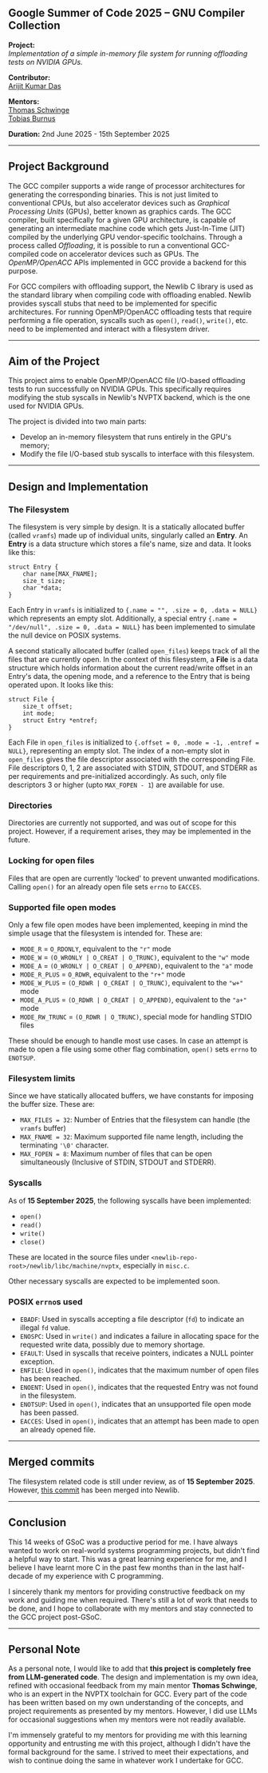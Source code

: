 ## Google Summer of Code 2025 – GNU Compiler Collection

**Project:**  
_Implementation of a simple in-memory file system for running offloading tests on NVIDIA GPUs._

**Contributor:**  
[Arijit Kumar Das](https://www.linkedin.com/in/arijitkd)

**Mentors:**  
[Thomas Schwinge](https://www.linkedin.com/in/tschwinge)  
[Tobias Burnus](https://www.linkedin.com/in/tobias-burnus-0b886a7)

**Duration:**
2nd June 2025 - 15th September 2025

---

## Project Background
The GCC compiler supports a wide range of processor architectures for generating the corresponding binaries. This is not just limited to conventional CPUs, but also accelerator devices such as _Graphical Processing Units_ (GPUs), better known as graphics cards. The GCC compiler, built specifically for a given GPU architecture, is capable of generating an intermediate machine code which gets Just-In-Time (JIT) compiled by the underlying GPU vendor-specific toolchains. Through a process called _Offloading_, it is possible to run a conventional GCC-compiled code on accelerator devices such as GPUs. The _OpenMP/OpenACC_ APIs implemented in GCC provide a backend for this purpose.

For GCC compilers with offloading support, the Newlib C library is used as the standard library when compiling code with offloading enabled. Newlib provides syscall stubs that need to be implemented for specific architectures. For running OpenMP/OpenACC offloading tests that require performing a file operation, syscalls such as `open()`, `read()`, `write()`, etc. need to be implemented and interact with a filesystem driver.

---

## Aim of the Project
This project aims to enable OpenMP/OpenACC file I/O-based offloading tests to run successfully on NVIDIA GPUs. This specifically requires modifying the stub syscalls in Newlib's NVPTX backend, which is the one used for NVIDIA GPUs.

The project is divided into two main parts:
- Develop an in-memory filesystem that runs entirely in the GPU's memory;
- Modify the file I/O-based stub syscalls to  interface with this filesystem.

---

## Design and Implementation

### The Filesystem
The filesystem is very simple by design. It is a statically allocated buffer (called `vramfs`) made up of individual units, singularly called an **Entry**. An **Entry** is a data structure which stores a file's name, size and data. It looks like this:
```
struct Entry {
    char name[MAX_FNAME];
    size_t size;
    char *data;
}
```
Each Entry in `vramfs` is initialized to `{.name = "", .size = 0, .data = NULL}` which represents an empty slot. Additionally, a special entry `{.name = "/dev/null", .size = 0, .data = NULL}` has been implemented to simulate the null device on POSIX systems. 

A second statically allocated buffer (called `open_files`) keeps track of all the files that are currently open. In the context of this filesystem, a **File** is a data structure which holds information about the current read/write offset in an Entry's data, the opening mode, and a reference to the Entry that is being operated upon. It looks like this:
```
struct File {
    size_t offset;
    int mode;
    struct Entry *entref;
}
```
Each File in `open_files` is initialized to `{.offset = 0, .mode = -1, .entref = NULL}`, representing an empty slot. The index of a non-empty slot in `open_files` gives the file descriptor associated with the corresponding File. File descriptors 0, 1, 2 are associated with STDIN, STDOUT, and STDERR as per requirements and pre-initialized accordingly. As such, only file descriptors 3 or higher (upto `MAX_FOPEN - 1`) are available for use.

### Directories
Directories are currently not supported, and was out of scope for this project. However, if a requirement arises, they may be implemented in the future.

### Locking for open files
Files that are open are currently 'locked' to prevent unwanted modifications. Calling `open()` for an already open file sets `errno` to `EACCES`.

### Supported file open modes
Only a few file open modes have been implemented, keeping in mind the simple usage that the filesystem is intended for. These are:
- `MODE_R` = `O_RDONLY`, equivalent to the `"r"` mode
- `MODE_W` = `(O_WRONLY | O_CREAT | O_TRUNC)`, equivalent to the `"w"` mode
- `MODE_A` = `(O_WRONLY | O_CREAT | O_APPEND)`, equivalent to the `"a"` mode
- `MODE_R_PLUS` = `O_RDWR`, equivalent to the `"r+"` mode
- `MODE_W_PLUS` = `(O_RDWR | O_CREAT | O_TRUNC)`, equivalent to the `"w+"` mode
- `MODE_A_PLUS` = `(O_RDWR | O_CREAT | O_APPEND)`, equivalent to the `"a+"` mode
- `MODE_RW_TRUNC` = `(O_RDWR | O_TRUNC)`, special mode for handling STDIO files

These should be enough to handle most use cases. In case an attempt is made to open a file using some other flag combination, `open()` sets `errno` to `ENOTSUP`.

### Filesystem limits
Since we have statically allocated buffers, we have constants for imposing the buffer size. These are:
- `MAX_FILES = 32`: Number of Entries that the filesystem can handle (the `vramfs` buffer)
- `MAX_FNAME = 32`: Maximum supported file name length, including the terminating `'\0'` character.
- `MAX_FOPEN = 8`: Maximum number of files that can be open simultaneously (Inclusive of STDIN, STDOUT and STDERR).

### Syscalls
As of **15 September 2025**, the following syscalls have been implemented:
- `open()`
- `read()`
- `write()`
- `close()`

These are located in the source files under `<newlib-repo-root>/newlib/libc/machine/nvptx`, especially in `misc.c`.

Other necessary syscalls are expected to be implemented soon.

### POSIX `errno`s used
- `EBADF`: Used in syscalls accepting a file descriptor (`fd`) to indicate an illegal `fd` value.
- `ENOSPC`: Used in `write()` and indicates a failure in allocating space for the requested write data, possibly due to memory shortage.
- `EFAULT`: Used in syscalls that receive pointers, indicates a NULL pointer exception.
- `ENFILE`: Used in `open()`, indicates that the maximum number of open files has been reached.
- `ENOENT`: Used in `open()`, indicates that the requested Entry was not found in the filesystem.
- `ENOTSUP`: Used in `open()`, indicates that an unsupported file open mode has been passed.
- `EACCES`: Used in `open()`, indicates that an attempt has been made to open an already opened file.

---

## Merged commits
The filesystem related code is still under review, as of **15 September 2025**. However, [this commit](https://sourceware.org/git/?p=newlib-cygwin.git;a=commit;h=5d8c71af5e0fa5cdc99d9f741624920e34756418) has been merged into Newlib.

---

## Conclusion
This 14 weeks of GSoC was a productive period for me. I have always wanted to work on real-world systems programming projects, but didn't find a helpful way to start. This was a great learning experience for me, and I believe I have learnt more C in the past few months than in the last half-decade of my experience with C programming.

I sincerely thank my mentors for providing constructive feedback on my work and guiding me when required. There's still a lot of work that needs to be done, and I hope to collaborate with my mentors and stay connected to the GCC project post-GSoC.

---

## Personal Note
As a personal note, I would like to add that **this project is completely free from LLM-generated code**. The design and implementation is my own idea, refined with occasional feedback from my main mentor **Thomas Schwinge**, who is an expert in the NVPTX toolchain for GCC. Every part of the code has been written based on my own understanding of the concepts, and project requirements as presented by my mentors. However, I did use LLMs for occasional suggestions when my mentors were not readily available.

I'm immensely grateful to my mentors for providing me with this learning opportunity and entrusting me with this project, although I didn't have the formal background for the same. I strived to meet their expectations, and wish to continue doing the same in whatever work I undertake for GCC.
